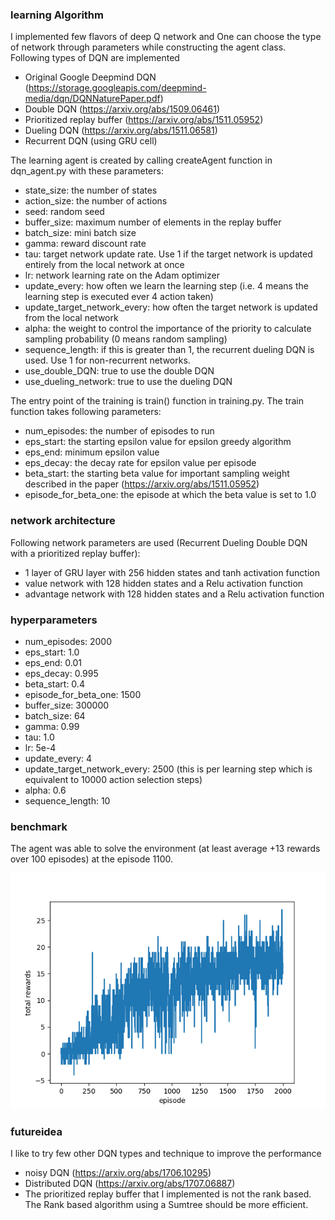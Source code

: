 ### learning Algorithm
I implemented few flavors of deep Q network and One can choose the type of network through parameters while constructing the agent class. Following types of DQN are implemented
- Original Google Deepmind DQN (https://storage.googleapis.com/deepmind-media/dqn/DQNNaturePaper.pdf)
- Double DQN (https://arxiv.org/abs/1509.06461)
- Prioritized replay buffer (https://arxiv.org/abs/1511.05952)
- Dueling DQN (https://arxiv.org/abs/1511.06581)
- Recurrent DQN (using GRU cell)

The learning agent is created by calling createAgent function in dqn_agent.py with these parameters:
- state_size: the number of states
- action_size: the number of actions
- seed: random seed
- buffer_size: maximum number of elements in the replay buffer
- batch_size: mini batch size
- gamma: reward discount rate
- tau: target network update rate. Use 1 if the target network is updated entirely from the local network at once
- lr: network learning rate on the Adam optimizer
- update_every: how often we learn the learning step (i.e. 4 means the learning step is executed ever 4 action taken)
- update_target_network_every: how often the target network is updated from the local network 
- alpha: the weight to control the importance of the priority to calculate sampling probability (0 means random sampling)
- sequence_length: if this is greater than 1, the recurrent dueling DQN is used. Use 1 for non-recurrent networks.
- use_double_DQN: true to use the double DQN
- use_dueling_network: true to use the dueling DQN

The entry point of the training is train() function in training.py. The train function takes following parameters:
- num_episodes: the number of episodes to run
- eps_start: the starting epsilon value for epsilon greedy algorithm
- eps_end: minimum epsilon value
- eps_decay: the decay rate for epsilon value per episode
- beta_start: the starting beta value for important sampling weight described in the paper (https://arxiv.org/abs/1511.05952)
- episode_for_beta_one: the episode at which the beta value is set to 1.0

### network architecture
Following network parameters are used (Recurrent Dueling Double DQN with a prioritized replay buffer):
- 1 layer of GRU layer with 256 hidden states and tanh activation function
- value network with 128 hidden states and a Relu activation function
- advantage network with 128 hidden states and a Relu activation function

### hyperparameters
- num_episodes: 2000
- eps_start: 1.0
- eps_end: 0.01
- eps_decay: 0.995
- beta_start: 0.4
- episode_for_beta_one: 1500
- buffer_size: 300000
- batch_size: 64
- gamma: 0.99
- tau: 1.0
- lr: 5e-4
- update_every: 4
- update_target_network_every: 2500 (this is per learning step which is equivalent to 10000 action selection steps)
- alpha: 0.6
- sequence_length: 10

### benchmark
The agent was able to solve the environment (at least average +13 rewards over 100 episodes) at the episode 1100.

![plot of the total rewards per episode](rewards.png)

### futureidea
I like to try few other DQN types and technique to improve the performance
- noisy DQN (https://arxiv.org/abs/1706.10295)
- Distributed DQN (https://arxiv.org/abs/1707.06887)
- The prioritized replay buffer that I implemented is not the rank based. The Rank based algorithm using a Sumtree should be more efficient.




